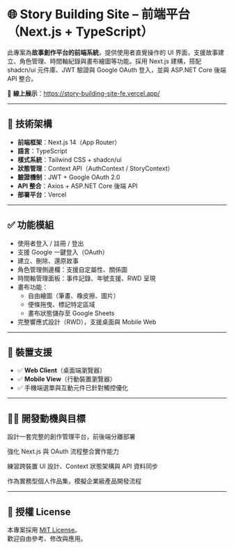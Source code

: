 # 🌐 Story Building Site – 前端平台（Next.js + TypeScript）

此專案為**故事創作平台的前端系統**，提供使用者直覺操作的 UI 界面，支援故事建立、角色管理、時間軸紀錄與畫布繪圖等功能。採用 Next.js 建構，搭配 shadcn/ui 元件庫、JWT 驗證與 Google OAuth 登入，並與 ASP.NET Core 後端 API 整合。  

🚀 **線上展示**：https://story-building-site-fe.vercel.app/

---

## 🔧 技術架構

- **前端框架**：Next.js 14（App Router）
- **語言**：TypeScript
- **樣式系統**：Tailwind CSS + shadcn/ui
- **狀態管理**：Context API（AuthContext / StoryContext）
- **驗證機制**：JWT + Google OAuth 2.0
- **API 整合**：Axios + ASP.NET Core 後端 API
- **部署平台**：Vercel

---

## ✅ 功能模組

- 使用者登入 / 註冊 / 登出
- 支援 Google 一鍵登入（OAuth）
- 建立、刪除、還原故事
- 角色管理側邊欄：支援自定屬性、關係圖
- 時間軸管理面板：事件記錄、年號支援、RWD 呈現
- 畫布功能：
  - 自由繪圖（筆畫、橡皮擦、圖片）
  - 便條拖曳、標記特定區域
  - 畫布狀態儲存至 Google Sheets
- 完整響應式設計（RWD），支援桌面與 Mobile Web

---

## 📲 裝置支援

- ✅ **Web Client**（桌面端瀏覽器）
- ✅ **Mobile View**（行動裝置瀏覽器）
- ✅ 手機端選單與互動元件已針對觸控優化

---

## 🙋‍♂️ 開發動機與目標
設計一套完整的創作管理平台，前後端分離部署

強化 Next.js 與 OAuth 流程整合實作能力

練習跨裝置 UI 設計、Context 狀態架構與 API 資料同步

作為實務型個人作品集，模擬企業級產品開發流程

---

## 📄 授權 License
本專案採用 [MIT License](./LICENSE)。  
歡迎自由參考、修改與應用。